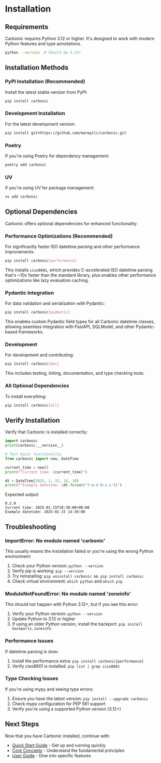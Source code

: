 # Installation

## Requirements

Carbonic requires Python 3.12 or higher. It's designed to work with modern Python features and type annotations.

```bash
python --version  # Should be 3.12+
```

## Installation Methods

### PyPI Installation (Recommended)

Install the latest stable version from PyPI:

```bash
pip install carbonic
```

### Development Installation

For the latest development version:

```bash
pip install git+https://github.com/marepilc/carbonic.git
```

### Poetry

If you're using Poetry for dependency management:

```bash
poetry add carbonic
```

### UV

If you're using UV for package management:

```bash
uv add carbonic
```

## Optional Dependencies

Carbonic offers optional dependencies for enhanced functionality:

### Performance Optimizations (Recommended)

For significantly faster ISO datetime parsing and other performance improvements:

```bash
pip install carbonic[performance]
```

This installs `ciso8601`, which provides C-accelerated ISO datetime parsing that's ~10x faster than the standard library, plus enables other performance optimizations like lazy evaluation caching.

### Pydantic Integration

For data validation and serialization with Pydantic:

```bash
pip install carbonic[pydantic]
```

This enables custom Pydantic field types for all Carbonic datetime classes, allowing seamless integration with FastAPI, SQLModel, and other Pydantic-based frameworks.

### Development

For development and contributing:

```bash
pip install carbonic[dev]
```

This includes testing, linting, documentation, and type checking tools.

### All Optional Dependencies

To install everything:

```bash
pip install carbonic[all]
```

## Verify Installation

Verify that Carbonic is installed correctly:

```python
import carbonic
print(carbonic.__version__)

# Test basic functionality
from carbonic import now, DateTime

current_time = now()
print(f"Current time: {current_time}")

dt = DateTime(2025, 1, 15, 14, 30)
print(f"Example datetime: {dt.format('Y-m-d H:i:s')}")
```

Expected output:
```
0.2.0
Current time: 2025-01-15T10:30:00+00:00
Example datetime: 2025-01-15 14:30:00
```

## Troubleshooting

### ImportError: No module named 'carbonic'

This usually means the installation failed or you're using the wrong Python environment:

1. Check your Python version: `python --version`
2. Verify pip is working: `pip --version`
3. Try reinstalling: `pip uninstall carbonic && pip install carbonic`
4. Check virtual environment: `which python` and `which pip`

### ModuleNotFoundError: No module named 'zoneinfo'

This should not happen with Python 3.12+, but if you see this error:

1. Verify your Python version: `python --version`
2. Update Python to 3.12 or higher
3. If using an older Python version, install the backport: `pip install backports.zoneinfo`

### Performance Issues

If datetime parsing is slow:

1. Install the performance extra: `pip install carbonic[performance]`
2. Verify ciso8601 is installed: `pip list | grep ciso8601`

### Type Checking Issues

If you're using mypy and seeing type errors:

1. Ensure you have the latest version: `pip install --upgrade carbonic`
2. Check mypy configuration for PEP 561 support
3. Verify you're using a supported Python version (3.12+)

## Next Steps

Now that you have Carbonic installed, continue with:

- [Quick Start Guide](quickstart.md) - Get up and running quickly
- [Core Concepts](concepts.md) - Understand the fundamental principles
- [User Guide](../guide/datetime.md) - Dive into specific features